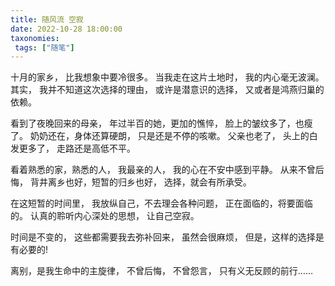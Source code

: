 ```yaml
---
title: 随风流 空寂
date: 2022-10-28 18:00:00
taxonomies:
 tags: ["随笔"]
---
```



十月的家乡，
比我想象中要冷很多。
当我走在这片土地时，
我的内心毫无波澜。
其实，
我并不知道这次选择的理由，
或许是潜意识的选择，
又或者是鸿燕归巢的依赖。

看到了夜晚回来的母亲，
年过半百的她，更加的憔悴，
脸上的皱纹多了，也瘦了。
奶奶还在，身体还算硬朗，
只是还是不停的咳嗽。
父亲也老了，
头上的白发更多了，
走路还是高低不平。

看着熟悉的家，熟悉的人，
我最亲的人，
我的心在不安中感到平静。
从来不曾后悔，
背井离乡也好，短暂的归乡也好，
选择，就会有所承受。

在这短暂的时间里，
我放纵自己，不去理会各种问题，
正在面临的，将要面临的。
认真的聆听内心深处的思想，
让自己空寂。

时间是不变的，
这些都需要我去弥补回来，
虽然会很麻烦，
但是，这样的选择是有必要的!

离别，是我生命中的主旋律，
不曾后悔，
不曾怨言，
只有义无反顾的前行……


